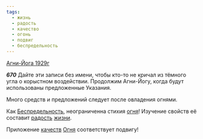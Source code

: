 ```yaml
---
tags:
  - жизнь
  - радость
  - качество
  - огонь
  - подвиг
  - беспредельность
---
```


[Агни-Йога 1929г](https://127.0.0.1:4002/agni/1929)

___670___
Дайте эти записи без имени, чтобы кто-то не кричал из тёмного угла о корыстном воздействии. Продолжим Агни-Йогу, когда будут использованы предложенные Указания.   

Много средств и предложений следует после овладения огнями.   

Как [Беспредельность](../../../tags/#беспредельность), неограниченна стихия [огня](../../../tags/#огонь)! Изучение свойств её составит [радость](../../../tags/#радость) [жизни](../../../tags/#жизнь).   

Приложение [качеств](../../../tags/#качество) [Огня](../../../tags/#огонь) соответствует подвигу!